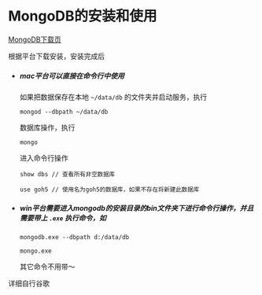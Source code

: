 MongoDB的安装和使用
========================

[MongoDB下载页](https://www.mongodb.org/downloads#production)

根据平台下载安装，安装完成后

* ##### mac平台可以直接在命令行中使用

	如果把数据保存在本地 `~/data/db` 的文件夹并启动服务，执行
	```
	mongod --dbpath ~/data/db
	```

	数据库操作，执行

	```
	mongo
	```

	进入命令行操作

	```
	show dbs // 查看所有非空数据库
	```

	```
	use goh5 // 使用名为goh5的数据库，如果不存在将新建此数据库
	```

* ##### win平台需要进入mongodb的安装目录的bin文件夹下进行命令行操作，并且需要带上 `.exe` 执行命令，如 

	```
	mongodb.exe --dbpath d:/data/db

	mongo.exe
	```

	其它命令不用带～



详细自行谷歌